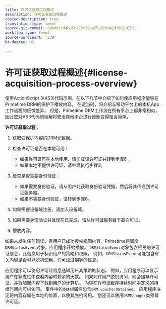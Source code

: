 ```yaml
---
title: 许可证获取过程概述
description: 许可证获取过程概述
copied-description: true
translation-type: tm+mt
source-git-commit: 89bdda1d4bd5c126f19ba75a819942df901183d1
workflow-type: tm+mt
source-wordcount: '339'
ht-degree: 0%

---
```



# 许可证获取过程概述{#license-acquisition-process-overview}

使用ActionScript 3(AS3)代码示例，在以下几节中介绍了如何使应用程序能够在Primetime DRM的保护下播放内容。 在适当时，将介绍与移动平台上的本机App工作流程的细微差异。 但是，Primetime DRM工作流在所有平台上都非常相似，因此您对AS3代码的理解将使用其他平台进行推断变得相当简单。

**许可证获取过程：**

1. 获取受保护内容的DRM元数据。
1. 检查许可证是否在本地可用：

   * 如果许可证可在本地使用，请加载该许可证并转到步骤6。
   * 如果本地不提供许可证，请继续执行步骤3。

1. 检查是否需要身份验证：

   * 如果需要身份验证，请从用户处获取身份验证凭据，然后将其传递到许可证服务器。
   * 如果不需要身份验证，请转到步骤6。

1. 如果需要设备域注册，请加入设备域。
1. 如果需要身份验证并且现在已完成，请从许可证服务器下载许可证。
1. 播放内容。

如果未发生任何错误，且用户已成功授权视图内容，Primetime将调度`DRMStatusEvent`对象，应用程序开始播放。 `DRMStatusEvent`对象包含相关的许可证信息，此信息用于标识用户的策略和权限。 例如，`DRMStatusEvent`可能包含有关内容是否可以脱机使用、许可证过期等的信息。

应用程序可以使用许可证信息通知用户其策略的状态。 例如，应用程序可以显示用户在状态栏中查看内容时剩余的天数。 如果允许用户脱机访问，则会缓存许可证，并将加密内容下载到用户的计算机。 内容在许可证缓存持续时间中定义的持续时间内可供访问。 事件中的detail属性包含`DRM.voucherObtained`。 应用程序决定将内容存储在本地的位置，以使其脱机可用。 您还可以使用`DRMManager`类预载许可证。
